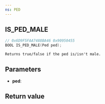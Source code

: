 ```yaml
---
ns: PED
---
```

## IS_PED_MALE

```c
// 0x6D9F5FAA7488BA46 0x90950455
BOOL IS_PED_MALE(Ped ped);
```

```
Returns true/false if the ped is/isn't male.  
```

## Parameters
* **ped**: 

## Return value
